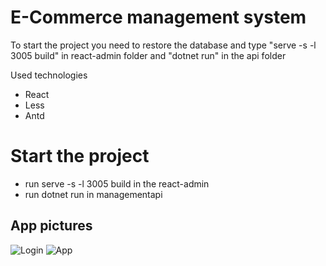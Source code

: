 # E-Commerce management system

To start the project you need to restore the database and type "serve -s -l 3005 build" in react-admin folder and "dotnet run" in the api folder

Used technologies
* React
* Less
* Antd

# Start the project
- run serve -s -l 3005 build in the react-admin
- run dotnet run in managementapi

## App pictures
![Login](https://i.postimg.cc/fRb0CKV0/2021-06-20.png)
![App](https://i.postimg.cc/CK3BFpmj/2021-06-20-2.png)


